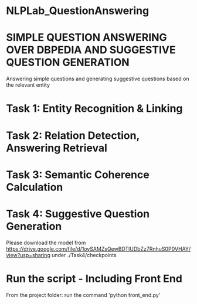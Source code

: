 # NLPLab_QuestionAnswering
# SIMPLE QUESTION ANSWERING OVER DBPEDIA AND SUGGESTIVE QUESTION GENERATION
Answering simple questions and generating suggestive questions based on the relevant entity
# Task 1: Entity Recognition & Linking
# Task 2: Relation Detection, Answering Retrieval
# Task 3: Semantic Coherence Calculation
# Task 4: Suggestive Question Generation
Please download the model from https://drive.google.com/file/d/1oySAMZsQewBDTlUDbZz7RnhuS0P0VHAY/view?usp=sharing under ./Task4/checkpoints
# Run the script - Including Front End
From the project folder: run the command 'python front_end.py'
